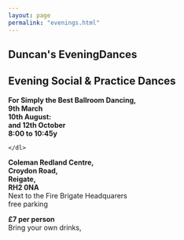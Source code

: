 ```yaml
---
layout: page
permalink: "evenings.html"
---
```



<article class="grid_12 center-text">
<h2>Duncan's EveningDances</h2>
<h2>Evening Social & Practice Dances</h2>
</article>

<article class="grid_6 center-text padded-bottom">
  <dl>
    <dl>
      <dt><strong>For Simply the Best Ballroom Dancing,</strong></dt>
    <dt><strong>9th March</strong></dt>   
<dt><strong>10th August:</strong></dt>
<dt><strong>and 12th October</strong></dt>
<dt><strong>8:00 to 10:45y</strong></dt>
   

    </dl>
  </dl>
</article>


<article class="grid_6 center-text padded-bottom">
  <dl>
    <dt><strong>Coleman Redland Centre,</strong></dt>
<dt><strong>Croydon Road,</strong></dt>
<dt><strong>Reigate,</strong></dt>
<dt><strong>RH2 0NA</strong></dt>
<dt>Next to the Fire Brigate Headquarers</dt>
<dt>free parking</dt>
  </dl>
</article>

<article class="grid_12 center-text padded-bottom">
<dl>
<dt><strong>£7 per person</strong></dt>
 <dt>Bring your own drinks,</dt>
</dl>

</article>

